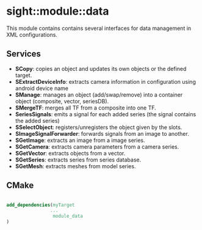 # sight::module::data

This module contains contains several interfaces for data management in XML configurations.

## Services

- **SCopy**: copies an object and updates its own objects or the defined target.
- **SExtractDeviceInfo**: extracts camera information in configuration using android device name
- **SManage**: manages an object (add/swap/remove) into a container object (composite, vector, seriesDB).
- **SMergeTF**: merges all TF from a composite into one TF.
- **SeriesSignals**: emits a signal for each added series (the signal contains the added series)
- **SSelectObject**: registers/unregisters the object given by the slots.
- **SImageSignalForwarder**: forwards signals from an image to another.
- **SGetImage**: extracts an image from a image series.
- **SGetCamera**: extracts camera parameters from a camera series.
- **SGetVector**: extracts objects from a vector.
- **SGetSeries**: extracts series from series database.
- **SGetMesh**: extracts meshes from model series.


## CMake

```cmake

add_dependencies(myTarget
                ...
                 module_data
)

```